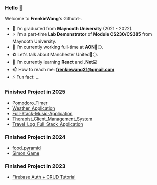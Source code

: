 ### Hello 👋


Welcome to **FrenkieWang**'s Github✨.

- 👯 I’m graduated from **Maynooth University** (2021 - 2022).
- ⚡ I'm a part-time **Lab Demonstrator** of **Module CS230/CS385** from Maynooth University.
- 🔭 I’m currently working full-time at **AON**🔴⚪.
- ⚽ Let's talk about Manchester United🔴⚪.
- 🌱 I’m currently learning **React** and **.Net**💻
- 📫 How to reach me: **frenkiewang21@gmail.com**
- ⚡ Fun fact: ...


### Finished Project in 2025
- [Pomodoro_Timer](https://github.com/FrenkieWang/Pomodoro_Timer)
- [Weather_Application](https://github.com/FrenkieWang/Weather_Application)
- [Full-Stack-Music-Application](https://github.com/FrenkieWang/Full-Stack-Music-Application)
- [Therapist_Client_Management_System](https://github.com/FrenkieWang/Therapist_Client_Management_System)
- [Travel_Log_Full_Stack_Application](https://github.com/FrenkieWang/Travel_Log_Full_Stack_Application)

### Finished Project in 2024
- [food_pyramid](https://github.com/FrenkieWang/food_pyramid)
- [Simon_Game](https://github.com/FrenkieWang/Simon_Game)

### Finished Project in 2023
- [Firebase Auth + CRUD Tutorial](https://github.com/FrenkieWang/Firebase_SimpleAuth)
